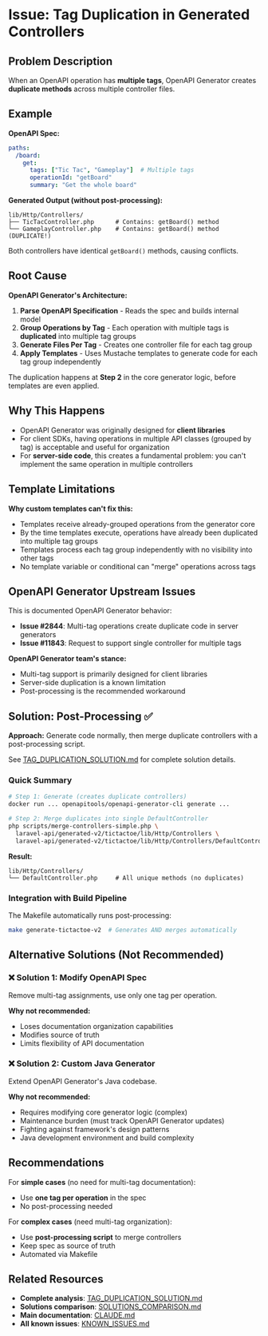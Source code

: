 # Issue: Tag Duplication in Generated Controllers

## Problem Description

When an OpenAPI operation has **multiple tags**, OpenAPI Generator creates **duplicate methods** across multiple controller files.

## Example

**OpenAPI Spec:**
```yaml
paths:
  /board:
    get:
      tags: ["Tic Tac", "Gameplay"]  # Multiple tags
      operationId: "getBoard"
      summary: "Get the whole board"
```

**Generated Output (without post-processing):**
```
lib/Http/Controllers/
├── TicTacController.php      # Contains: getBoard() method
└── GameplayController.php    # Contains: getBoard() method (DUPLICATE!)
```

Both controllers have identical `getBoard()` methods, causing conflicts.

## Root Cause

**OpenAPI Generator's Architecture:**
1. **Parse OpenAPI Specification** - Reads the spec and builds internal model
2. **Group Operations by Tag** - Each operation with multiple tags is **duplicated** into multiple tag groups
3. **Generate Files Per Tag** - Creates one controller file for each tag group
4. **Apply Templates** - Uses Mustache templates to generate code for each tag group independently

The duplication happens at **Step 2** in the core generator logic, before templates are even applied.

## Why This Happens

- OpenAPI Generator was originally designed for **client libraries**
- For client SDKs, having operations in multiple API classes (grouped by tag) is acceptable and useful for organization
- For **server-side code**, this creates a fundamental problem: you can't implement the same operation in multiple controllers

## Template Limitations

**Why custom templates can't fix this:**
- Templates receive already-grouped operations from the generator core
- By the time templates execute, operations have already been duplicated into multiple tag groups
- Templates process each tag group independently with no visibility into other tags
- No template variable or conditional can "merge" operations across tags

## OpenAPI Generator Upstream Issues

This is documented OpenAPI Generator behavior:
- **Issue #2844**: Multi-tag operations create duplicate code in server generators
- **Issue #11843**: Request to support single controller for multiple tags

**OpenAPI Generator team's stance:**
- Multi-tag support is primarily designed for client libraries
- Server-side duplication is a known limitation
- Post-processing is the recommended workaround

## Solution: Post-Processing ✅

**Approach:** Generate code normally, then merge duplicate controllers with a post-processing script.

See [TAG_DUPLICATION_SOLUTION.md](TAG_DUPLICATION_SOLUTION.md) for complete solution details.

### Quick Summary

```bash
# Step 1: Generate (creates duplicate controllers)
docker run ... openapitools/openapi-generator-cli generate ...

# Step 2: Merge duplicates into single DefaultController
php scripts/merge-controllers-simple.php \
  laravel-api/generated-v2/tictactoe/lib/Http/Controllers \
  laravel-api/generated-v2/tictactoe/lib/Http/Controllers/DefaultController.php
```

**Result:**
```
lib/Http/Controllers/
└── DefaultController.php     # All unique methods (no duplicates)
```

### Integration with Build Pipeline

The Makefile automatically runs post-processing:

```bash
make generate-tictactoe-v2  # Generates AND merges automatically
```

## Alternative Solutions (Not Recommended)

### ❌ Solution 1: Modify OpenAPI Spec

Remove multi-tag assignments, use only one tag per operation.

**Why not recommended:**
- Loses documentation organization capabilities
- Modifies source of truth
- Limits flexibility of API documentation

### ❌ Solution 2: Custom Java Generator

Extend OpenAPI Generator's Java codebase.

**Why not recommended:**
- Requires modifying core generator logic (complex)
- Maintenance burden (must track OpenAPI Generator updates)
- Fighting against framework's design patterns
- Java development environment and build complexity

## Recommendations

For **simple cases** (no need for multi-tag documentation):
- Use **one tag per operation** in the spec
- No post-processing needed

For **complex cases** (need multi-tag organization):
- Use **post-processing script** to merge controllers
- Keep spec as source of truth
- Automated via Makefile

## Related Resources

- **Complete analysis**: [TAG_DUPLICATION_SOLUTION.md](TAG_DUPLICATION_SOLUTION.md)
- **Solutions comparison**: [SOLUTIONS_COMPARISON.md](SOLUTIONS_COMPARISON.md)
- **Main documentation**: [CLAUDE.md](CLAUDE.md)
- **All known issues**: [KNOWN_ISSUES.md](KNOWN_ISSUES.md)
